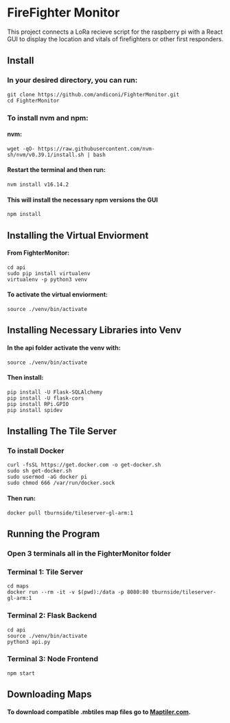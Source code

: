 # FireFighter Monitor

This project connects a LoRa recieve script for the raspberry pi with a React GUI to display the location and vitals of firefighters or other first responders.

## Install

### In your desired directory, you can run:
```
git clone https://github.com/andiconi/FighterMonitor.git
cd FighterMonitor
```

### To install nvm and npm:
#### nvm: 
```
wget -qO- https://raw.githubusercontent.com/nvm-sh/nvm/v0.39.1/install.sh | bash
```
#### Restart the terminal and then run:
```
nvm install v16.14.2
```
#### This will install the necessary npm versions the GUI
```
npm install
```

## Installing the Virtual Enviorment

#### From FighterMonitor:
```
cd api
sudo pip install virtualenv
virtualenv -p python3 venv
```
#### To activate the virtual enviorment:
```
source ./venv/bin/activate
```

## Installing Necessary Libraries into Venv
#### In the api folder activate the venv with:
```
source ./venv/bin/activate
```
#### Then install:
```
pip install -U Flask-SQLAlchemy
pip install -U flask-cors
pip install RPi.GPIO
pip install spidev
```

## Installing The Tile Server

### To install Docker
```
curl -fsSL https://get.docker.com -o get-docker.sh
sudo sh get-docker.sh
sudo usermod -aG docker pi
sudo chmod 666 /var/run/docker.sock
```

#### Then run:
```
docker pull tburnside/tileserver-gl-arm:1
```

## Running the Program
### Open 3 terminals all in the FighterMonitor folder

### Terminal 1: Tile Server
```
cd maps
docker run --rm -it -v $(pwd):/data -p 8080:80 tburnside/tileserver-gl-arm:1
```

### Terminal 2: Flask Backend

```
cd api
source ./venv/bin/activate
python3 api.py
```

### Terminal 3: Node Frontend
```
npm start
```

## Downloading Maps

#### To download compatible .mbtiles map files go to  [Maptiler.com](https://data.maptiler.com/downloads/planet/?_gl=1*de7grq*_ga*MTE0MTQ5MjAyNC4xNjUwNjY4Njkz*_ga_K4SXYBF4HT*MTY1MDY2ODY5Mi4xLjEuMTY1MDY2ODcwNC40OA..&_ga=2.156400568.2051668258.1650668693-1141492024.1650668693).